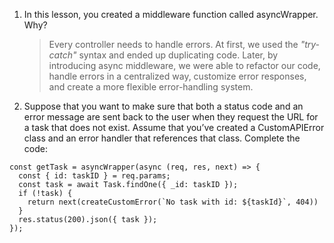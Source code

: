 1. In this lesson, you created a middleware function called asyncWrapper. Why?

   > Every controller needs to handle errors. At first, we used the _"try-catch"_ syntax and ended up duplicating code. Later, by introducing async middleware, we were able to refactor our code, handle errors in a centralized way, customize error responses, and create a more flexible error-handling system.

2. Suppose that you want to make sure that both a status code and an error message are sent back to the user when they request the URL for a task that does not exist. Assume that you’ve created a CustomAPIError class and an error handler that references that class. Complete the code:

```
const getTask = asyncWrapper(async (req, res, next) => {
  const { id: taskID } = req.params;
  const task = await Task.findOne({ _id: taskID });
  if (!task) {
    return next(createCustomError(`No task with id: ${taskId}`, 404))
  }
  res.status(200).json({ task });
});
```
